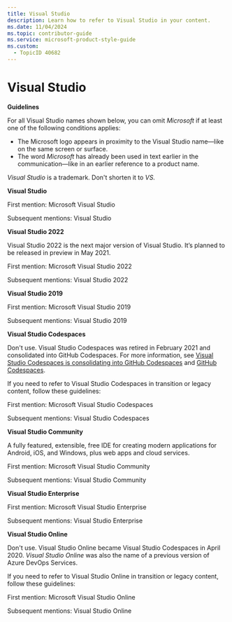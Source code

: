 ```yaml
---
title: Visual Studio
description: Learn how to refer to Visual Studio in your content.
ms.date: 11/04/2024
ms.topic: contributor-guide
ms.service: microsoft-product-style-guide
ms.custom:
  - TopicID 40682
---
```



# Visual Studio

**Guidelines**

For all Visual Studio names shown below, you can omit *Microsoft* if at least one of the following conditions applies:

- The Microsoft logo appears in proximity to the Visual Studio name—like on the same screen or surface.
- The word *Microsoft* has already been used in text earlier in the communication—like in an earlier reference to a product name.

*Visual Studio* is a trademark. Don't shorten it to *VS.*

**Visual Studio**

First mention: Microsoft Visual Studio

Subsequent mentions: Visual Studio

**Visual Studio 2022**

Visual Studio 2022 is the next major version of Visual Studio. It’s planned to be released in preview in May 2021.

First mention: Microsoft Visual Studio 2022

Subsequent mentions: Visual Studio 2022

**Visual Studio 2019**

First mention: Microsoft Visual Studio 2019

Subsequent mentions: Visual Studio 2019

**Visual Studio Codespaces**

Don't use. Visual Studio Codespaces was retired in February 2021 and consolidated into GitHub Codespaces. For more information, see [Visual Studio Codespaces is consolidating into GitHub Codespaces](https://devblogs.microsoft.com/visualstudio/visual-studio-codespaces-is-consolidating-into-github-codespaces/) and [GitHub Codespaces](https://visualstudio.microsoft.com/services/github-codespaces/).

If you need to refer to Visual Studio Codespaces in transition or legacy content, follow these guidelines:

First mention: Microsoft Visual Studio Codespaces

Subsequent mentions: Visual Studio Codespaces

**Visual Studio Community**

A fully featured, extensible, free IDE for creating modern applications for Android, iOS, and Windows, plus web apps and cloud services.

First mention: Microsoft Visual Studio Community

Subsequent mentions: Visual Studio Community

**Visual Studio Enterprise**

First mention: Microsoft Visual Studio Enterprise

Subsequent mentions: Visual Studio Enterprise

**Visual Studio Online**

Don't use. Visual Studio Online became Visual Studio Codespaces in April 2020. *Visual Studio Online* was also the name of a previous version of Azure DevOps Services.

If you need to refer to Visual Studio Online in transition or legacy content, follow these guidelines:

First mention: Microsoft Visual Studio Online

Subsequent mentions: Visual Studio Online

